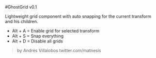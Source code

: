 #GhostGrid v0.1


Lightweight grid component with auto snapping for the current transform and
his children.

- Alt + A = Enable grid for selected transform
- Alt + S = Snap everything
- Alt + D = Disable all grids


> by Andrés Villalobos
> twitter.com/matnesis
